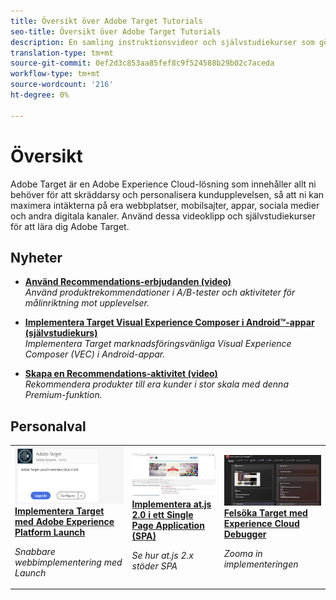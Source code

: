 ```yaml
---
title: Översikt över Adobe Target Tutorials
seo-title: Översikt över Adobe Target Tutorials
description: En samling instruktionsvideor och självstudiekurser som gör dig till en kraftfull användare av Adobe Target
translation-type: tm+mt
source-git-commit: 0ef2d3c853aa85fef8c9f524588b29b02c7aceda
workflow-type: tm+mt
source-wordcount: '216'
ht-degree: 0%

---
```



# Översikt

Adobe Target är en Adobe Experience Cloud-lösning som innehåller allt ni behöver för att skräddarsy och personalisera kundupplevelsen, så att ni kan maximera intäkterna på era webbplatser, mobilsajter, appar, sociala medier och andra digitala kanaler. Använd dessa videoklipp och självstudiekurser för att lära dig Adobe Target.

## Nyheter

* **[Använd Recommendations-erbjudanden (video)](recommendations/use-recommendations-offers.md)**   <br>
   *Använd produktrekommendationer i A/B-tester och aktiviteter för målinriktning mot upplevelser.*

* **[Implementera Target Visual Experience Composer i Android™-appar (självstudiekurs)](https://docs.adobe.com/content/help/en/experience-cloud/implementing-in-mobile-android-apps-with-launch/index.html)**   <br>
   *Implementera Target marknadsföringsvänliga Visual Experience Composer (VEC) i Android-appar.*

* **[Skapa en Recommendations-aktivitet (video)](recommendations/create-a-recommendations-activity.md)**   <br>
   *Rekommendera produkter till era kunder i stor skala med denna Premium-funktion.*

## Personalval

<table>
<tr>
  <td>
    <a href="https://docs.adobe.com/content/help/en/experience-cloud/implementing-in-websites-with-launch/implement-solutions/target.html">
      <img alt="Implementera Target med Adobe Experience Platform Launch" src="assets/launch_referencearchitectureguides.png" />
    </a>
    <div>
      <a href="https://docs.adobe.com/content/help/en/experience-cloud/implementing-in-websites-with-launch/implement-solutions/target.html">
    <strong>Implementera Target med Adobe Experience Platform Launch</strong>
    </a>
    </div>
    <p>
    <em>Snabbare webbimplementering med Launch</em>
    <p>
  </td>
  <td>
    <a href="implementation/implement-atjs-20-in-a-single-page-application.md">
      <img alt="Implementera at.js 2.0 i ett Single Page Application (SPA)" src="assets/implementing_adobetargetsatjs20inasinglepageapplicationspa.png" />
    </a>
    <div>
      <a href="implementation/implement-atjs-20-in-a-single-page-application.md">
    <strong>Implementera at.js 2.0 i ett Single Page Application (SPA)</strong>
    </a>
    </div>
    <p>
    <em>Se hur at.js 2.x stöder SPA</em>
    <p>
  </td>
  <td>
    <a href="troubleshooting/troubleshoot-with-the-experience-cloud-debugger.md">
      <img alt="Felsöka Target med Experience Cloud Debugger" src="assets/using_the_experienceclouddebuggerwithadobetarget.png" />
    </a>
    <div>
      <a href="troubleshooting/troubleshoot-with-the-experience-cloud-debugger.md">
    <strong>Felsöka Target med Experience Cloud Debugger</strong>
    </a>
    </div>
    <p>
    <em>Zooma in implementeringen</em>
    <p>
  </td>
</tr>
</table>
